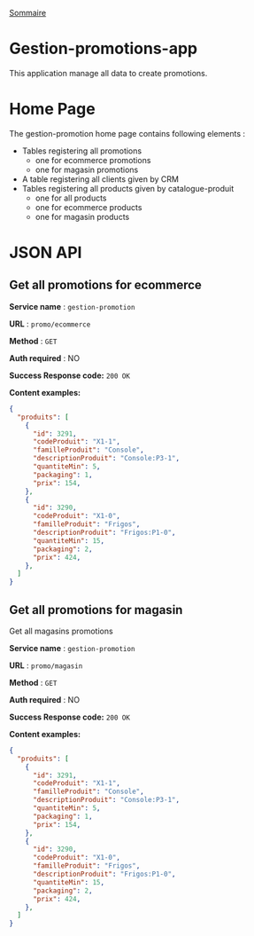 [Sommaire](https://ursi-2020.github.io/Documentation/)

# Gestion-promotions-app

This application manage all data to create promotions.

# Home Page

The gestion-promotion home page contains following elements :
- Tables registering all promotions
    - one for ecommerce promotions
    - one for magasin promotions
- A table registering all clients given by CRM
- Tables registering all products given by catalogue-produit
    - one for all products
    - one for ecommerce products
    - one for magasin products

# JSON API

## Get all promotions for ecommerce

**Service name** : `gestion-promotion`

**URL** : `promo/ecommerce`

**Method** : `GET`

**Auth required** : NO

**Success Response code:** `200 OK`

**Content examples:**

```json
{
  "produits": [
    {
      "id": 3291,
      "codeProduit": "X1-1",
      "familleProduit": "Console",
      "descriptionProduit": "Console:P3-1",
      "quantiteMin": 5,
      "packaging": 1,
      "prix": 154,
    },
    {
      "id": 3290,
      "codeProduit": "X1-0",
      "familleProduit": "Frigos",
      "descriptionProduit": "Frigos:P1-0",
      "quantiteMin": 15,
      "packaging": 2,
      "prix": 424,
    },
  ]
}
```

## Get all promotions for magasin

Get all magasins promotions

**Service name** : `gestion-promotion`

**URL** : `promo/magasin`

**Method** : `GET`

**Auth required** : NO

**Success Response code:** `200 OK`

**Content examples:**

```json
{
  "produits": [
    {
      "id": 3291,
      "codeProduit": "X1-1",
      "familleProduit": "Console",
      "descriptionProduit": "Console:P3-1",
      "quantiteMin": 5,
      "packaging": 1,
      "prix": 154,
    },
    {
      "id": 3290,
      "codeProduit": "X1-0",
      "familleProduit": "Frigos",
      "descriptionProduit": "Frigos:P1-0",
      "quantiteMin": 15,
      "packaging": 2,
      "prix": 424,
    },
  ]
}
```

